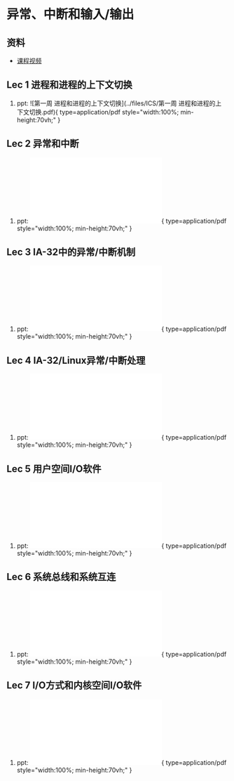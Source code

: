 # 异常、中断和输入/输出

## 资料
* [课程视频](https://www.icourse163.org/learn/NJU-1002532004?tid=1474139494#/learn/content?type=detail&id=1262949676&sm=1)

## Lec 1 进程和进程的上下文切换
1. ppt:
    ![第一周 进程和进程的上下文切换](../files/ICS/第一周 进程和进程的上下文切换.pdf){ type=application/pdf style="width:100%; min-height:70vh;" }

## Lec 2 异常和中断
1. ppt:
    ![第二周异常和中断](../files/ICS/第二周异常和中断.pdf){ type=application/pdf style="width:100%; min-height:70vh;" }

## Lec 3 IA-32中的异常/中断机制
1. ppt:
   ![第三周IA-32中的异常中断机制](../files/ICS/第三周IA-32中的异常中断机制.pdf){ type=application/pdf style="width:100%; min-height:70vh;" }

## Lec 4 IA-32/Linux异常/中断处理
1. ppt:
   ![第四周IA-32+Linux中异常中断处理](../files/ICS/第四周IA-32+Linux中异常中断处理.pdf){ type=application/pdf style="width:100%; min-height:70vh;" }

## Lec 5 用户空间I/O软件
1. ppt:
   ![第五周用户空间IO软件](../files/ICS/第五周用户空间IO软件.pdf){ type=application/pdf style="width:100%; min-height:70vh;" }

## Lec 6 系统总线和系统互连
1. ppt:
   ![第六周系统总线和系统互连](../files/ICS/第六周系统总线和系统互连.pdf){ type=application/pdf style="width:100%; min-height:70vh;" }

## Lec 7 I/O方式和内核空间I/O软件
1. ppt:
   ![第七周IO方式和内核空间IO软件](../files/ICS/第七周IO方式和内核空间IO软件.pdf){ type=application/pdf style="width:100%; min-height:70vh;" }